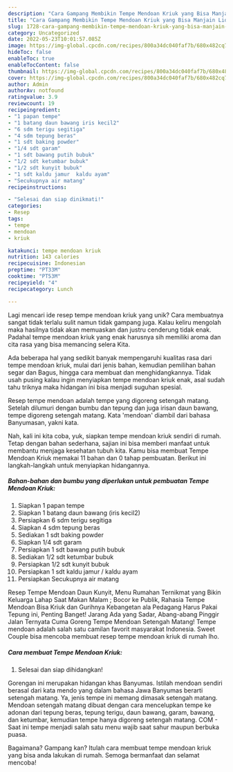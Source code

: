 ```yaml
---
description: "Cara Gampang Membikin Tempe Mendoan Kriuk yang Bisa Manjain Lidah"
title: "Cara Gampang Membikin Tempe Mendoan Kriuk yang Bisa Manjain Lidah"
slug: 1728-cara-gampang-membikin-tempe-mendoan-kriuk-yang-bisa-manjain-lidah
category: Uncategorized
date: 2022-05-23T10:01:57.085Z
image: https://img-global.cpcdn.com/recipes/800a34dc040faf7b/680x482cq70/tempe-mendoan-kriuk-foto-resep-utama.jpg
hideToc: false
enableToc: true
enableTocContent: false
thumbnail: https://img-global.cpcdn.com/recipes/800a34dc040faf7b/680x482cq70/tempe-mendoan-kriuk-foto-resep-utama.jpg
cover: https://img-global.cpcdn.com/recipes/800a34dc040faf7b/680x482cq70/tempe-mendoan-kriuk-foto-resep-utama.jpg
author: Admin
authorAv: notfound
ratingvalue: 3.9
reviewcount: 19
recipeingredient:
- "1 papan tempe"
- "1 batang daun bawang iris kecil2"
- "6 sdm terigu segitiga"
- "4 sdm tepung beras"
- "1 sdt baking powder"
- "1/4 sdt garam"
- "1 sdt bawang putih bubuk"
- "1/2 sdt ketumbar bubuk"
- "1/2 sdt kunyit bubuk"
- "1 sdt kaldu jamur  kaldu ayam"
- "Secukupnya air matang"
recipeinstructions:

- "Selesai dan siap dinikmati!"
categories:
- Resep
tags:
- tempe
- mendoan
- kriuk

katakunci: tempe mendoan kriuk 
nutrition: 143 calories
recipecuisine: Indonesian
preptime: "PT33M"
cooktime: "PT53M"
recipeyield: "4"
recipecategory: Lunch

---
```





Lagi mencari ide resep tempe mendoan kriuk yang unik? Cara membuatnya sangat tidak terlalu sulit namun tidak gampang juga. Kalau keliru mengolah maka hasilnya tidak akan memuaskan dan justru cenderung tidak enak. Padahal tempe mendoan kriuk yang enak harusnya sih memiliki aroma dan cita rasa yang bisa memancing selera Kita.





Ada beberapa hal yang sedikit banyak mempengaruhi kualitas rasa dari tempe mendoan kriuk, mulai dari jenis bahan, kemudian pemilihan bahan segar dan Bagus, hingga cara membuat dan menghidangkannya. Tidak usah pusing kalau ingin menyiapkan tempe mendoan kriuk enak,      asal sudah tahu triknya maka hidangan ini bisa menjadi suguhan spesial.














Resep tempe mendoan adalah tempe yang digoreng setengah matang. Setelah dilumuri dengan bumbu dan tepung dan juga irisan daun bawang, tempe digoreng setengah matang. Kata &#39;mendoan&#39; diambil dari bahasa Banyumasan, yakni kata.






Nah, kali ini kita coba, yuk, siapkan tempe mendoan kriuk sendiri di rumah. Tetap dengan bahan sederhana, sajian ini bisa memberi manfaat untuk membantu menjaga kesehatan tubuh kita. Kamu bisa membuat Tempe Mendoan Kriuk memakai 11 bahan dan 0 tahap pembuatan. Berikut ini langkah-langkah untuk menyiapkan hidangannya.

<!--inarticleads1-->

##### Bahan-bahan dan bumbu yang diperlukan untuk pembuatan Tempe Mendoan Kriuk:

1. Siapkan 1 papan tempe
1. Siapkan 1 batang daun bawang (iris kecil2)
1. Persiapkan 6 sdm terigu segitiga
1. Siapkan 4 sdm tepung beras
1. Sediakan 1 sdt baking powder
1. Siapkan 1/4 sdt garam
1. Persiapkan 1 sdt bawang putih bubuk
1. Sediakan 1/2 sdt ketumbar bubuk
1. Persiapkan 1/2 sdt kunyit bubuk
1. Persiapkan 1 sdt kaldu jamur / kaldu ayam
1. Persiapkan Secukupnya air matang


Resep Tempe Mendoan Daun Kunyit, Menu Rumahan Ternikmat yang Bikin Keluarga Lahap Saat Makan Malam ; Bocor ke Publik, Rahasia Tempe Mendoan Bisa Kriuk dan Gurihnya Kebangetan ala Pedagang Harus Pakai Tepung ini, Penting Banget! Jarang Ada yang Sadar, Abang-abang Pinggir Jalan Ternyata Cuma Goreng Tempe Mendoan Setengah Matang! Tempe mendoan adalah salah satu camilan favorit masyarakat Indonesia. Sweet Couple bisa mencoba membuat resep tempe mendoan kriuk di rumah lho. 

<!--inarticleads2-->

##### Cara membuat Tempe Mendoan Kriuk:


1. Selesai dan siap dihidangkan!

Gorengan ini merupakan hidangan khas Banyumas. Istilah mendoan sendiri berasal dari kata mendo yang dalam bahasa Jawa Banyumas berarti setengah matang. Ya, jenis tempe ini memang dimasak setengah matang. Mendoan setengah matang dibuat dengan cara mencelupkan tempe ke adonan dari tepung beras, tepung terigu, daun bawang, garam, bawang, dan ketumbar, kemudian tempe hanya digoreng setengah matang. COM - Saat ini tempe menjadi salah satu menu wajib saat sahur maupun berbuka puasa. 

Bagaimana? Gampang kan? Itulah cara membuat tempe mendoan kriuk yang bisa anda lakukan di rumah. Semoga bermanfaat dan selamat mencoba!
